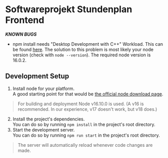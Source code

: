 # Softwareprojekt Stundenplan Frontend

***KNOWN BUGS***
- npm install needs "Desktop Development with C++" Workload. This can be found [here](https://visualstudio.microsoft.com/thank-you-downloading-visual-studio/?sku=Community). The solution to this problem is most likely your node version (check with `node --version`). The required node version is 16.0.2. 

## Development Setup

1. Install node for your platform.  
   A good starting point for that would be [the official node download page](https://nodejs.org/en/download).
> For building and deployment Node v16.10.0 is used. (A v16 is recommended. In our experience, v17 doesn't work, but v18 does.)
2. Install the project's dependencies.  
   You can do so by running `npm install` in the project's root directory.
3. Start the development server.  
   You can do so by running `npm run start` in the project's root directory.
> The server will automatically reload whenever code changes are made.
